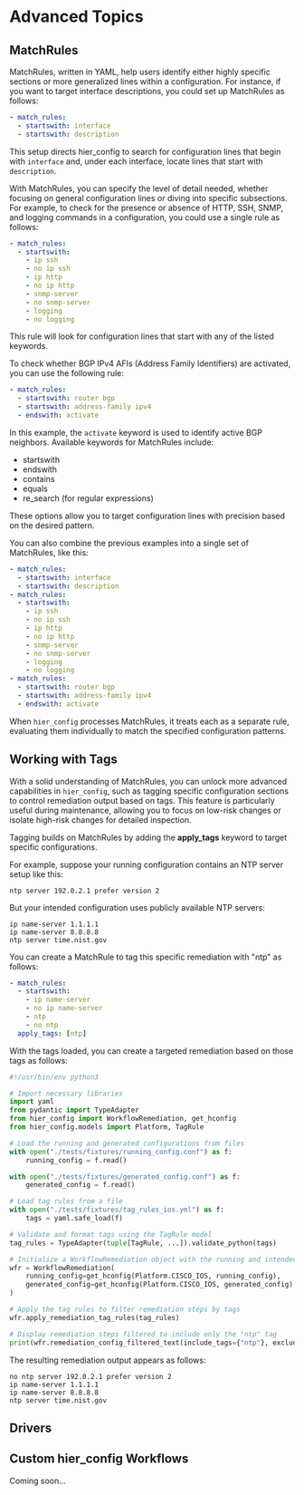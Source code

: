 # Advanced Topics

## MatchRules

MatchRules, written in YAML, help users identify either highly specific sections or more generalized lines within a configuration. For instance, if you want to target interface descriptions, you could set up MatchRules as follows:

```yaml
- match_rules:
  - startswith: interface
  - startswith: description
```

This setup directs hier_config to search for configuration lines that begin with `interface` and, under each interface, locate lines that start with `description`​​.

With MatchRules, you can specify the level of detail needed, whether focusing on general configuration lines or diving into specific subsections. For example, to check for the presence or absence of HTTP, SSH, SNMP, and logging commands in a configuration, you could use a single rule as follows:

```yaml
- match_rules:
  - startswith:
    - ip ssh
    - no ip ssh
    - ip http
    - no ip http
    - snmp-server
    - no snmp-server
    - logging
    - no logging
```

This rule will look for configuration lines that start with any of the listed keywords​.

To check whether BGP IPv4 AFIs (Address Family Identifiers) are activated, you can use the following rule:

```yaml
- match_rules:
  - startswith: router bgp
  - startswith: address-family ipv4
  - endswith: activate
```

In this example, the `activate` keyword is used to identify active BGP neighbors. Available keywords for MatchRules include:
- startswith
- endswith
- contains
- equals
- re_search (for regular expressions)

These options allow you to target configuration lines with precision based on the desired pattern​.

You can also combine the previous examples into a single set of MatchRules, like this:

```yaml
- match_rules:
  - startswith: interface
  - startswith: description
- match_rules:
  - startswith:
    - ip ssh
    - no ip ssh
    - ip http
    - no ip http
    - snmp-server
    - no snmp-server
    - logging
    - no logging
- match_rules:
  - startswith: router bgp
  - startswith: address-family ipv4
  - endswith: activate
```

When `hier_config` processes MatchRules, it treats each as a separate rule, evaluating them individually to match the specified configuration patterns​.

## Working with Tags

With a solid understanding of MatchRules, you can unlock more advanced capabilities in `hier_config`, such as tagging specific configuration sections to control remediation output based on tags. This feature is particularly useful during maintenance, allowing you to focus on low-risk changes or isolate high-risk changes for detailed inspection.

Tagging builds on MatchRules by adding the **apply_tags** keyword to target specific configurations.

For example, suppose your running configuration contains an NTP server setup like this:

```text
ntp server 192.0.2.1 prefer version 2
```

But your intended configuration uses publicly available NTP servers:

```text
ip name-server 1.1.1.1
ip name-server 8.8.8.8
ntp server time.nist.gov
```

You can create a MatchRule to tag this specific remediation with "ntp" as follows:

```yaml
- match_rules:
  - startswith:
    - ip name-server
    - no ip name-server
    - ntp
    - no ntp
  apply_tags: [ntp]
```

With the tags loaded, you can create a targeted remediation based on those tags as follows:

```python
#!/usr/bin/env python3

# Import necessary libraries
import yaml
from pydantic import TypeAdapter
from hier_config import WorkflowRemediation, get_hconfig
from hier_config.models import Platform, TagRule

# Load the running and generated configurations from files
with open("./tests/fixtures/running_config.conf") as f:
    running_config = f.read()

with open("./tests/fixtures/generated_config.conf") as f:
    generated_config = f.read()

# Load tag rules from a file
with open("./tests/fixtures/tag_rules_ios.yml") as f:
    tags = yaml.safe_load(f)

# Validate and format tags using the TagRule model
tag_rules = TypeAdapter(tuple[TagRule, ...]).validate_python(tags)

# Initialize a WorkflowRemediation object with the running and intended configurations
wfr = WorkflowRemediation(
    running_config=get_hconfig(Platform.CISCO_IOS, running_config),
    generated_config=get_hconfig(Platform.CISCO_IOS, generated_config)
)

# Apply the tag rules to filter remediation steps by tags
wfr.apply_remediation_tag_rules(tag_rules)

# Display remediation steps filtered to include only the "ntp" tag
print(wfr.remediation_config_filtered_text(include_tags={"ntp"}, exclude_tags={}))
```

The resulting remediation output appears as follows:

```text
no ntp server 192.0.2.1 prefer version 2
ip name-server 1.1.1.1
ip name-server 8.8.8.8
ntp server time.nist.gov
```

## Drivers

## Custom hier_config Workflows

Coming soon...

